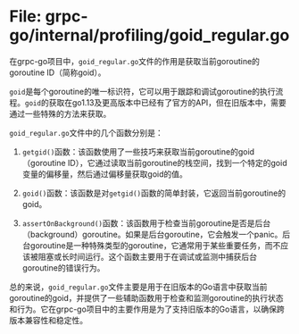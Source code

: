# File: grpc-go/internal/profiling/goid_regular.go

在grpc-go项目中，`goid_regular.go`文件的作用是获取当前goroutine的goroutine ID（简称goid）。

`goid`是每个goroutine的唯一标识符，它可以用于跟踪和调试goroutine的执行流程。`goid`的获取在go1.13及更高版本中已经有了官方的API，但在旧版本中，需要通过一些特殊的方法来获取。

`goid_regular.go`文件中的几个函数分别是：

1. `getgid()`函数：该函数使用了一些技巧来获取当前goroutine的goid（goroutine ID），它通过读取当前goroutine的栈空间，找到一个特定的goid变量的偏移量，然后通过偏移量获取goid的值。

2. `goid()`函数：该函数是对`getgid()`函数的简单封装，它返回当前goroutine的goid。

3. `assertOnBackground()`函数：该函数用于检查当前goroutine是否是后台（background）goroutine。如果是后台goroutine，它会触发一个panic。后台goroutine是一种特殊类型的goroutine，它通常用于某些重要任务，而不应该被阻塞或长时间运行。这个函数主要用于在调试或监测中捕获后台goroutine的错误行为。

总的来说，`goid_regular.go`文件主要是用于在旧版本的Go语言中获取当前goroutine的goid，并提供了一些辅助函数用于检查和监测goroutine的执行状态和行为。它在grpc-go项目中的主要作用是为了支持旧版本的Go语言，以确保跨版本兼容性和稳定性。

